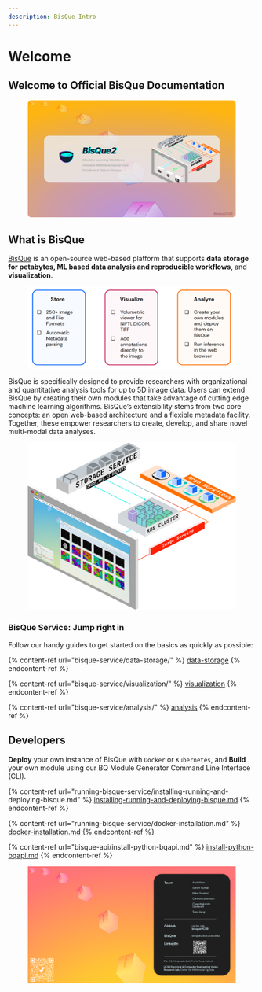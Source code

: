 ```yaml
---
description: BisQue Intro
---
```


# Welcome

## Welcome to Official BisQue Documentation

<figure><img src=".gitbook/assets/bisque2-github-banner.png" alt="Github Banner"><figcaption></figcaption></figure>

## What is BisQue

[BisQue](https://bisque2.ece.ucsb.edu/client\_service/) is an open-source web-based platform that supports **data storage for petabytes, ML based data analysis and reproducible workflows**, and **visualization**.



<figure><img src=".gitbook/assets/image (15).png" alt=""><figcaption></figcaption></figure>

BisQue is specifically designed to provide researchers with organizational and quantitative analysis tools for up to 5D image data. Users can extend BisQue by creating their own modules that take advantage of cutting edge machine learning algorithms. BisQue’s extensibility stems from two core concepts: an open web-based architecture and a flexible metadata facility. Together, these empower researchers to create, develop, and share novel multi-modal data analyses.



<figure><img src=".gitbook/assets/CSSI-ARCH.png" alt=""><figcaption></figcaption></figure>

### BisQue Service: Jump right in

Follow our handy guides to get started on the basics as quickly as possible:

{% content-ref url="bisque-service/data-storage/" %}
[data-storage](bisque-service/data-storage/)
{% endcontent-ref %}

{% content-ref url="bisque-service/visualization/" %}
[visualization](bisque-service/visualization/)
{% endcontent-ref %}

{% content-ref url="bisque-service/analysis/" %}
[analysis](bisque-service/analysis/)
{% endcontent-ref %}

## Developers

**Deploy** your own instance of BisQue with `Docker` or `Kubernetes`, and **Build** your own module using our BQ Module Generator Command Line Interface (CLI).

{% content-ref url="running-bisque-service/installing-running-and-deploying-bisque.md" %}
[installing-running-and-deploying-bisque.md](running-bisque-service/installing-running-and-deploying-bisque.md)
{% endcontent-ref %}

{% content-ref url="running-bisque-service/docker-installation.md" %}
[docker-installation.md](running-bisque-service/docker-installation.md)
{% endcontent-ref %}

{% content-ref url="bisque-api/install-python-bqapi.md" %}
[install-python-bqapi.md](bisque-api/install-python-bqapi.md)
{% endcontent-ref %}

<figure><img src=".gitbook/assets/contributors.png" alt="Contributors"><figcaption></figcaption></figure>
